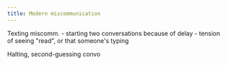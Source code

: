 ```yaml
---
title: Modern miscommunication
---
```


Texting miscomm. - starting two conversations because of delay - tension of seeing "read", or that someone's typing

Halting, second-guessing convo


